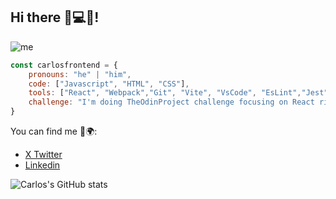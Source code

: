 ## Hi there 👋💻🚀!
![me](https://github.com/user-attachments/assets/4ba1b222-5c1a-4f8a-9f9d-b4bbb62729f8)

```js
const carlosfrontend = {
    pronouns: "he" | "him",
    code: ["Javascript", "HTML", "CSS"],
    tools: ["React", "Webpack","Git", "Vite", "VsCode", "EsLint","Jest"],
    challenge: "I'm doing TheOdinProject challenge focusing on React right now"
}
```

You can find me :mag_right::earth_africa::

- [X Twitter](https://x.com/CarlosFrontEnd)
- [Linkedin](https://www.linkedin.com/in/carlosfrontend)


![Carlos's GitHub stats](https://github-readme-stats.vercel.app/api?username=carlosfrontend&show_icons=true&theme=dracula&hide=contribs,prs)

<!--
**carlosfrontend/carlosfrontend** is a ✨ _special_ ✨ repository because its `README.md` (this file) appears on your GitHub profile.

Here are some ideas to get you started:

- 🔭 I’m currently working on ...
- 🌱 I’m currently learning ...
- 👯 I’m looking to collaborate on ...
- 🤔 I’m looking for help with ...
- 💬 Ask me about ...
- 📫 How to reach me: ...
- 😄 Pronouns: ...
- ⚡ Fun fact: ...
-->
